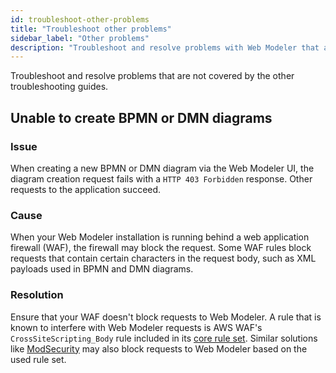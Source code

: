 ```yaml
---
id: troubleshoot-other-problems
title: "Troubleshoot other problems"
sidebar_label: "Other problems"
description: "Troubleshoot and resolve problems with Web Modeler that are not covered by the other troubleshooting guides."
---
```


Troubleshoot and resolve problems that are not covered by the other troubleshooting guides.

## Unable to create BPMN or DMN diagrams

### Issue

When creating a new BPMN or DMN diagram via the Web Modeler UI, the diagram creation request fails with a `HTTP 403 Forbidden` response.
Other requests to the application succeed.

### Cause

When your Web Modeler installation is running behind a web application firewall (WAF), the firewall may block the request.
Some WAF rules block requests that contain certain characters in the request body, such as XML payloads used in BPMN and DMN diagrams.

### Resolution

Ensure that your WAF doesn't block requests to Web Modeler.
A rule that is known to interfere with Web Modeler requests is AWS WAF's `CrossSiteScripting_Body` rule included in its [core rule set](https://docs.aws.amazon.com/waf/latest/developerguide/aws-managed-rule-groups-baseline.html#aws-managed-rule-groups-baseline-crs).
Similar solutions like [ModSecurity](https://modsecurity.org/) may also block requests to Web Modeler based on the used rule set.
